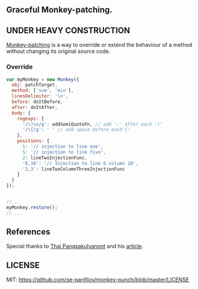 Graceful Monkey-patching.
------

UNDER HEAVY CONSTRUCTION
----

[Monkey-patching][1] is a way to override or extend the behaviour of a method without changing its original source code.

### Override

```javascript
var myMonkey = new Monkey({
  obj: patchTarget,
  method: ['sum', 'min'],
  linesDelimiter: '\n',
  before: doItBefore,
  after: doItAfter,
  body: {
    regexps: {
      '/\)\n/g': addSemiQuoteFn, // add ';' after each ')'
      '/\{/g': ' ' // add space before each'{'
    },
    positions: {
      1: '// injection to line one',
      5: '// injection to line five',
      2: lineTwoInjectionFunc,
      '6,10': '// Injection to line 6 column 10',
      '2,3': lineTwoColumnThreeInjectionFunc
    }
  }
});


//...
myMonkey.restore();
// ...
```

## References

Special thanks to [Thai Pangsakulyanont][4] and his [article][3].

## LICENSE

MIT: https://github.com/se-panfilov/monkey-punch/blob/master/LICENSE

[1]: https://en.wikipedia.org/wiki/Monkey_patch
[2]: http://javascript.info/tutorial/decorators
[3]: http://me.dt.in.th/page/JavaScript-override/
[4]: http://dt.in.th/
